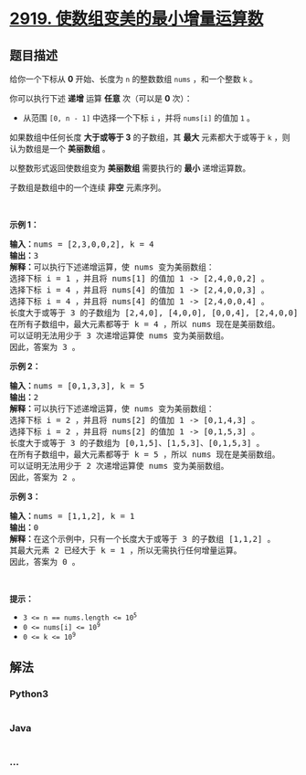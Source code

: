 # [2919. 使数组变美的最小增量运算数](https://leetcode-cn.com/problems/minimum-increment-operations-to-make-array-beautiful)



## 题目描述

<!-- 这里写题目描述 -->

<p>给你一个下标从 <strong>0</strong> 开始、长度为 <code>n</code> 的整数数组 <code>nums</code> ，和一个整数 <code>k</code> 。</p>

<p>你可以执行下述 <strong>递增</strong> 运算 <strong>任意</strong> 次（可以是 <strong>0</strong> 次）：</p>

<ul>
	<li>从范围&nbsp;<code>[0, n - 1]</code> 中选择一个下标 <code>i</code> ，并将 <code>nums[i]</code> 的值加 <code>1</code> 。</li>
</ul>

<p>如果数组中任何长度 <strong>大于或等于 3</strong> 的子数组，其 <strong>最大</strong> 元素都大于或等于 <code>k</code> ，则认为数组是一个 <strong>美丽数组</strong> 。</p>

<p>以整数形式返回使数组变为 <strong>美丽数组</strong> 需要执行的 <strong>最小</strong> 递增运算数。</p>

<p>子数组是数组中的一个连续 <strong>非空</strong> 元素序列。</p>

<p>&nbsp;</p>

<p><strong class="example">示例 1：</strong></p>

<pre>
<strong>输入：</strong>nums = [2,3,0,0,2], k = 4
<strong>输出：</strong>3
<strong>解释：</strong>可以执行下述递增运算，使 nums 变为美丽数组：
选择下标 i = 1 ，并且将 nums[1] 的值加 1 -&gt; [2,4,0,0,2] 。
选择下标 i = 4 ，并且将 nums[4] 的值加 1 -&gt; [2,4,0,0,3] 。
选择下标 i = 4 ，并且将 nums[4] 的值加 1 -&gt; [2,4,0,0,4] 。
长度大于或等于 3 的子数组为 [2,4,0], [4,0,0], [0,0,4], [2,4,0,0], [4,0,0,4], [2,4,0,0,4] 。
在所有子数组中，最大元素都等于 k = 4 ，所以 nums 现在是美丽数组。
可以证明无法用少于 3 次递增运算使 nums 变为美丽数组。
因此，答案为 3 。
</pre>

<p><strong class="example">示例 2：</strong></p>

<pre>
<strong>输入：</strong>nums = [0,1,3,3], k = 5
<strong>输出：</strong>2
<strong>解释：</strong>可以执行下述递增运算，使 nums 变为美丽数组：
选择下标 i = 2 ，并且将 nums[2] 的值加 1 -&gt; [0,1,4,3] 。
选择下标 i = 2 ，并且将 nums[2] 的值加 1 -&gt; [0,1,5,3] 。
长度大于或等于 3 的子数组为 [0,1,5]、[1,5,3]、[0,1,5,3] 。
在所有子数组中，最大元素都等于 k = 5 ，所以 nums 现在是美丽数组。
可以证明无法用少于 2 次递增运算使 nums 变为美丽数组。 
因此，答案为 2 。
</pre>

<p><strong class="example">示例 3：</strong></p>

<pre>
<strong>输入：</strong>nums = [1,1,2], k = 1
<strong>输出：</strong>0
<strong>解释：</strong>在这个示例中，只有一个长度大于或等于 3 的子数组 [1,1,2] 。
其最大元素 2 已经大于 k = 1 ，所以无需执行任何增量运算。
因此，答案为 0 。
</pre>

<p>&nbsp;</p>

<p><strong>提示：</strong></p>

<ul>
	<li><code>3 &lt;= n == nums.length &lt;= 10<sup>5</sup></code></li>
	<li><code>0 &lt;= nums[i] &lt;= 10<sup>9</sup></code></li>
	<li><code>0 &lt;= k &lt;= 10<sup>9</sup></code></li>
</ul>


## 解法

<!-- 这里可写通用的实现逻辑 -->

<!-- tabs:start -->

### **Python3**

<!-- 这里可写当前语言的特殊实现逻辑 -->

```python

```

### **Java**

<!-- 这里可写当前语言的特殊实现逻辑 -->

```java

```

### **...**

```

```

<!-- tabs:end -->
